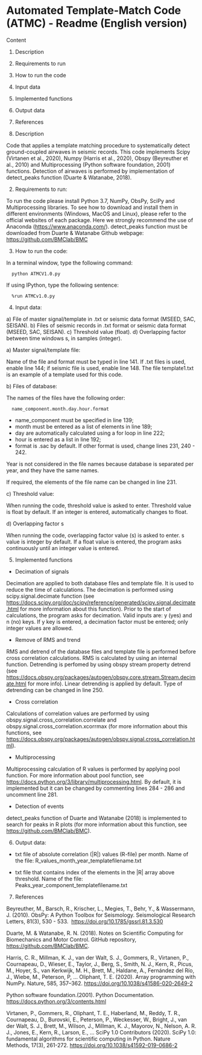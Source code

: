 # Automated Template-Match Code (ATMC) - Readme (English version)

Content

1. Description
2. Requirements to run
3. How to run the code
4. Input data
5. Implemented functions
6. Output data
7. References

1. Description

Code that applies a template matching procedure to systematically detect ground-coupled airwaves 
in seismic records. This code implements Scipy (Virtanen et al., 2020), Numpy (Harris et al., 2020), 
Obspy (Beyreuther et al., 2010) and Multiprocessing (Python software foundation, 2001) functions. 
Detection of airwaves is performed by implementation of detect_peaks function (Duarte & Watanabe, 2018). 

2. Requirements to run:

To run the code please install Python 3.7, NumPy, ObsPy, SciPy and Multiprocessing libraries. To see how to download
and install them in different environments (Windows, MacOS and Linux), please refer to the official websites of each
package. Here we strongly recommend the use of Anaconda (https://www.anaconda.com/). detect_peaks function must be 
downloaded from Duarte & Watanabe Github webpage: https://github.com/BMClab/BMC

3. How to run the code:

In a terminal window, type the following command:

      python ATMCV1.0.py 
      
If using IPython, type the following sentence:

      %run ATMCv1.0.py

4. Input data:

a) File of master signal/template in .txt or seismic data format (MSEED, SAC, SEISAN).
b) Files of seismic records in .txt format or seismic data format (MSEED, SAC, SEISAN).
c) Threshold value (float).
d) Overlapping factor between time windows s, in samples (integer). 

a) Master signal/template file:

Name of the file and format must be typed in line 141. If .txt files is used, 
enable line 144; if seismic file is used, enable line 148. The file template1.txt 
is an example of a template used for this code.

b) Files of database:

The names of the files have the following order:

      name_component.month.day.hour.format

- name_component must be specified in line 139;
- month must be entered as a list of elements in line 189;
- day are automatically calculated using a for loop in line 222;
- hour is entered as a list in line 192;
- format is .sac by default. If other format is used, change lines 231, 240 - 242.

Year is not considered in the file names because database is separated
per year, and they have the same names. 

If required, the elements of the file name can be changed in line 231.

c) Threshold value:

When running the code, threshold value is asked to enter. Threshold value
is float by default. If an integer is entered, automatically changes to float.

d) Overlapping factor s

When running the code, overlapping factor value (s) is asked to enter. s value
is integer by default. If a float value is entered, the program asks continuously
until an integer value is entered.

5. Implemented functions

- Decimation of signals

Decimation are applied to both database files and template file. It is used to reduce
the time of calculations. The decimation is performed using scipy.signal.decimate
function (see https://docs.scipy.org/doc/scipy/reference/generated/scipy.signal.decimate.html
for more information about this function). 
Prior to the start of calculations, the program asks for decimation. Valid inputs are: y (yes) and n (no) 
keys. If y key is entered, a decimation factor must be entered; only integer values are allowed.

- Remove of RMS and trend

RMS and detrend of the database files and template file is performed before cross correlation
calculations. RMS is calculated by using an internal function. Detrending is perfomed by 
using obspy stream property detrend (see https://docs.obspy.org/packages/autogen/obspy.core.stream.Stream.decimate.html
for more info). Linear detrending is applied by default. Type of detrending can be changed in line 250.

- Cross correlation 

Calculations of correlation values are performed by using obspy.signal.cross_correlation.correlate
and obspy.signal.cross_correlation.xcorrmax (for more information about this functions, see
https://docs.obspy.org/packages/autogen/obspy.signal.cross_correlation.html). 

- Multiprocessing

Multiprocessing calculation of R values is performed by applying pool function. For more information
about pool function, see https://docs.python.org/3/library/multiprocessing.html. 
By default, it is implemented but it can be changed by commenting lines 284 - 286 and uncomment line 281.

- Detection of events

detect_peaks function of Duarte and Watanabe (2018) is implemented to search for peaks in R plots (for more information
about this function, see https://github.com/BMClab/BMC). 

6. Output data:

- txt file of absolute correlation (|R|) values (R-file) per month. 
   Name of the file: R_values_month_year_templatefilename.txt
   
- txt file that contains index of the elements in the |R| array above threshold.
  Name of the file: Peaks_year_component_templatefilename.txt

7. References

Beyreuther, M., Barsch, R., Krischer, L., Megies, T., Behr, Y., & Wassermann, J. (2010). ObsPy: A Python Toolbox for Seismology. Seismological Research Letters, 81(3), 530 - 533.  https://doi.org/10.1785/gssrl.81.3.530

Duarte, M. & Watanabe, R. N. (2018). Notes on Scientific Computing for Biomechanics and Motor Control. GitHub repository, https://github.com/BMClab/BMC.

Harris, C. R., Millman, K. J., van der Walt, S. J., Gommers, R., Virtanen, P., Cournapeau, D., Wieser, E., Taylor, J., Berg, S., Smith, N. J., Kern, R., Picus, M., Hoyer, S., van Kerkwijk, M. H., Brett, M., Haldane, A., Fernández del Río, J., Wiebe, M., Peterson, P, … Oliphant, T. E. (2020). Array programming with NumPy. Nature, 585, 357–362. https://doi.org/10.1038/s41586-020-2649-2

Python software foundation.(2001). Python Documentation. https://docs.python.org/3/contents.html

Virtanen, P., Gommers, R., Oliphant, T. E., Haberland, M., Reddy, T. R., Cournapeau, D., Burovski, E., Peterson, P., Weckesser, W., Bright, J., van der Walt, S. J., Brett, M., Wilson, J., Millman, K. J., Mayorov, N., Nelson, A. R. J., Jones, E., Kern, R., Larson, E., … SciPy 1.0 Contributors (2020). SciPy 1.0: fundamental algorithms for scientific computing in Python. Nature Methods, 17(3), 261-272. https://doi.org/10.1038/s41592-019-0686-2

